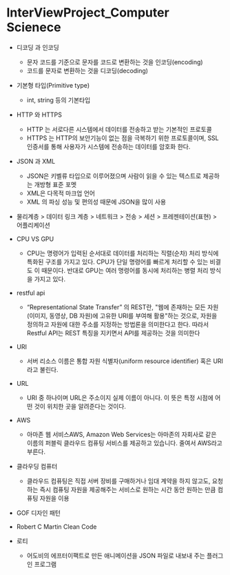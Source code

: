 # InterViewProject_Computer Scienece

* 디코딩 과 인코딩
  * 문자 코드를 기준으로 문자를 코드로 변환하는 것을 인코딩(encoding)
  * 코드를 문자로 변환하는 것을 디코딩(decoding)

* 기본형 타입(Primitive type)
  * int, string 등의 기본타입

* HTTP 와 HTTPS
    * HTTP 는 서로다른 시스템에서 데이터를 전송하고 받는 기본적인 프로토콜
    * HTTPS 는 HTTP의 보안기능이 없는 점을 극복하기 위한 프로토콜이며, SSL 인증서를 통해 사용자가 시스템에 전송하는 데이터를 암호화 한다.
    
* JSON 과 XML
    * JSON은 키벨류 타입으로 이루어졌으며 사람이 읽을 수 있는 텍스트로 제공하는 개방형 표준 포멧
    * XML은 다목적 마크업 언어
    * XML 의 파싱 성능 및 편의성 때문에 JSON을 많이 사용

* 물리계층 > 데이터 링크 계층 > 네트워크 > 전송 > 세션 > 프레젠테이션(표현) > 어플리케이션 

* CPU VS GPU
  * CPU는 명령어가 입력된 순서대로 데이터를 처리하는 직렬(순차) 처리 방식에 특화된 구조를 가지고 있다. CPU가 단일 명령어를 빠르게 처리할 수 있는 비결도 이 때문이다. 반대로 GPU는 여러 명령어를 동시에 처리하는 병렬 처리 방식을 가지고 있다.

* restful api
   * “Representational State Transfer” 의 REST란, "웹에 존재하는 모든 자원(이미지, 동영상, DB 자원)에 고유한 URI를 부여해 활용"하는 것으로, 자원을 정의하고 자원에 대한 주소를 지정하는 방법론을 의미한다고 한다. 따라서 Restful API는 REST 특징을 지키면서 API를 제공하는 것을 의미한다

* URI 
   * 서버 리소스 이름은 통합 자원 식별자(uniform resource identifier) 혹은 URI라고 불린다.

* URL
   * URI 중 하나이며 URL은 주소이지 실제 이름이 아니다. 이 뜻은 특정 시점에 어떤 것이 위치한 곳을 알려준다는 것이다. 

* AWS
   * 아마존 웹 서비스AWS, Amazon Web Services는 아마존의 자회사로 같은 이름의 퍼블릭 클라우드 컴퓨팅 서비스를 제공하고 있습니다. 줄여서 AWS라고 부른다.

* 클라우딩 컴퓨터
   * 클라우드 컴퓨팅은 직접 서버 장비를 구매하거나 임대 계약을 하지 않고도, 요청하는 즉시 컴퓨팅 자원을 제공해주는 서비스로 원하는 시간 동안 원하는 만큼 컴퓨팅 자원을 이용

* GOF 디자인 패턴

* Robert C Martin Clean Code

* 로티
  * 어도비의 에프터이팩트로 만든 애니메이션을 JSON 파일로 내보내 주는 플러그인 프로그램

